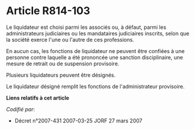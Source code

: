 # Article R814-103

Le liquidateur est choisi parmi les associés ou, à défaut, parmi les administrateurs judiciaires ou les mandataires
judiciaires inscrits, selon que la société exerce l'une ou l'autre de ces professions.

En aucun cas, les fonctions de liquidateur ne peuvent être confiées à une personne contre laquelle a été prononcée une
sanction disciplinaire, une mesure de retrait ou de suspension provisoire.

Plusieurs liquidateurs peuvent être désignés.

Le liquidateur désigné remplit les fonctions de l'administrateur provisoire.

**Liens relatifs à cet article**

_Codifié par_:

  - Décret n°2007-431 2007-03-25 JORF 27 mars 2007
